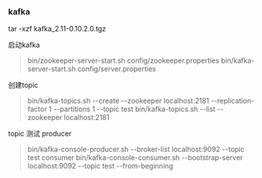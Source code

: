 ### kafka
tar -xzf kafka_2.11-0.10.2.0.tgz

启动kafka
>bin/zookeeper-server-start.sh config/zookeeper.properties
>bin/kafka-server-start.sh config/server.properties

创建topic
>bin/kafka-topics.sh --create --zookeeper localhost:2181 --replication-factor 1 --partitions 1 --topic test
>bin/kafka-topics.sh --list --zookeeper localhost:2181

topic 测试
producer
  >bin/kafka-console-producer.sh --broker-list localhost:9092 --topic test
consumer
> bin/kafka-console-consumer.sh --bootstrap-server localhost:9092 --topic test --from-beginning
